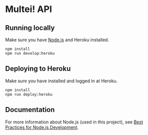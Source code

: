 # Multei! API

## Running locally

Make sure you have [Node.js](http://nodejs.org/) and Heroku installed.

```shell script
npm install
npm run develop:heroku
```

## Deploying to Heroku

Make sure you have installed and logged in at Heroku.

```shell script
npm install
npm run deploy:heroku
```

## Documentation

For more information about Node.js (used in this project),
see [Best Practices for Node.js Development](https://devcenter.heroku.com/articles/node-best-practices).
